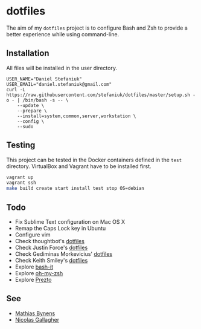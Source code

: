 dotfiles
========

The aim of my `dotfiles` project is to configure Bash and Zsh to provide a better experience while using command-line.

Installation
------------

All files will be installed in the user directory.

    USER_NAME="Daniel Stefaniuk"
    USER_EMAIL="daniel.stefaniuk@gmail.com"
    curl -L https://raw.githubusercontent.com/stefaniuk/dotfiles/master/setup.sh -o - | /bin/bash -s -- \
        --update \
        --prepare \
        --install=system,common,server,workstation \
        --config \
        --sudo

Testing
-------

This project can be tested in the Docker containers defined in the `test` directory. VirtualBox and Vagrant have to be installed first.

```bash
vagrant up
vagrant ssh
make build create start install test stop OS=debian
```

Todo
----

 * Fix Sublime Text configuration on Mac OS X
 * Remap the Caps Lock key in Ubuntu
 * Configure vim
 * Check thoughtbot's [dotfiles](https://github.com/thoughtbot/dotfiles)
 * Check Justin Force's [dotfiles](https://github.com/justinforce/dotfiles)
 * Check Gediminas Morkevicius' [dotfiles](https://github.com/l3pp4rd/dotfiles)
 * Check Keith Smiley's [dotfiles](https://github.com/keith/dotfiles)
 * Explore [bash-it](https://github.com/revans/bash-it)
 * Explore [oh-my-zsh](https://github.com/robbyrussell/oh-my-zsh)
 * Explore [Prezto](https://github.com/sorin-ionescu/prezto)

See
---

 * [Mathias Bynens](https://github.com/mathiasbynens/dotfiles)
 * [Nicolas Gallagher](https://github.com/necolas/dotfiles)
